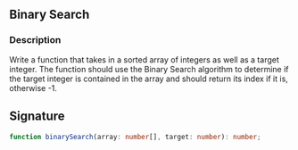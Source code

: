 ## Binary Search

### Description

Write a function that takes in a sorted array of integers as well as a target integer. The function should use the Binary Search algorithm to determine if the target integer is contained in the array and should return its index if it is, otherwise -1.

## Signature

```typescript
function binarySearch(array: number[], target: number): number;
```
